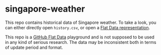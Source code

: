 # singapore-weather

This repo contains historical data of Singapore weather. To take a look, you can
either directly open `history.csv`, or open a
[Flat Data representation](https://flatgithub.com/102/singapore-weather).

This repo is a [GitHub Flat Data](https://octo.github.com/projects/flat-data)
playground and is not supposed to be used in any kind of serious research. The
data may be inconsistent both in terms of update period and format.
